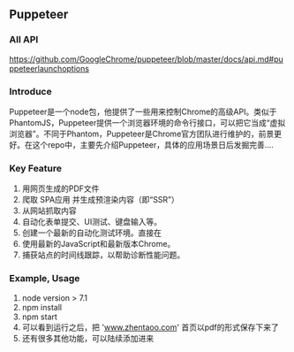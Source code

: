 ## Puppeteer

### All API
https://github.com/GoogleChrome/puppeteer/blob/master/docs/api.md#puppeteerlaunchoptions

### Introduce
Puppeteer是一个node包，他提供了一些用来控制Chrome的高级API。类似于PhantomJS，Puppeteer提供一个浏览器环境的命令行接口，可以把它当成“虚拟浏览器”。不同于Phantom，Puppeteer是Chrome官方团队进行维护的，前景更好。在这个repo中，主要先介绍Puppeteer，具体的应用场景日后发掘完善....

### Key Feature
1. 用网页生成的PDF文件
2. 爬取 SPA应用 并生成预渲染内容（即“SSR”）
3. 从网站抓取内容
4. 自动化表单提交、UI测试、键盘输入等。
5. 创建一个最新的自动化测试环境。直接在
6. 使用最新的JavaScript和最新版本Chrome。
7. 捕获站点的时间线跟踪，以帮助诊断性能问题。

### Example, Usage
1. node version > 7.1
2. npm install
3. npm start
4. 可以看到运行之后，把 'www.zhentaoo.com' 首页以pdf的形式保存下来了
5. 还有很多其他功能，可以陆续添加进来
